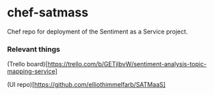 # chef-satmass

Chef repo for deployment of the Sentiment as a Service project.

### Relevant things
(Trello board)[https://trello.com/b/GETjlbvW/sentiment-analysis-topic-mapping-service]

(UI repo)[https://github.com/elliothimmelfarb/SATMaaS]

